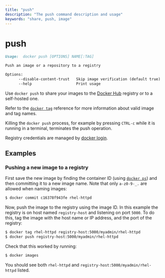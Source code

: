 ```yaml
---
title: "push"
description: "The push command description and usage"
keywords: "share, push, image"
---
```


<!-- This file is maintained within the docker/docker Github
     repository at https://github.com/docker/docker/. Make all
     pull requests against that repo. If you see this file in
     another repository, consider it read-only there, as it will
     periodically be overwritten by the definitive file. Pull
     requests which include edits to this file in other repositories
     will be rejected.
-->

# push

```markdown
Usage:  docker push [OPTIONS] NAME[:TAG]

Push an image or a repository to a registry

Options:
      --disable-content-trust   Skip image verification (default true)
      --help                    Print usage
```

Use `docker push` to share your images to the [Docker Hub](https://hub.docker.com)
registry or to a self-hosted one.

Refer to the [`docker tag`](tag.md) reference for more information about valid
image and tag names.

Killing the `docker push` process, for example by pressing `CTRL-c` while it is
running in a terminal, terminates the push operation.

Registry credentials are managed by [docker login](login.md).

## Examples

### Pushing a new image to a registry

First save the new image by finding the container ID (using [`docker ps`](ps.md))
and then committing it to a new image name.  Note that only `a-z0-9-_.` are
allowed when naming images:

```bash
$ docker commit c16378f943fe rhel-httpd
```

Now, push the image to the registry using the image ID. In this example the
registry is on host named `registry-host` and listening on port `5000`. To do
this, tag the image with the host name or IP address, and the port of the
registry:

```bash
$ docker tag rhel-httpd registry-host:5000/myadmin/rhel-httpd
$ docker push registry-host:5000/myadmin/rhel-httpd
```

Check that this worked by running:

```bash
$ docker images
```

You should see both `rhel-httpd` and `registry-host:5000/myadmin/rhel-httpd`
listed.
